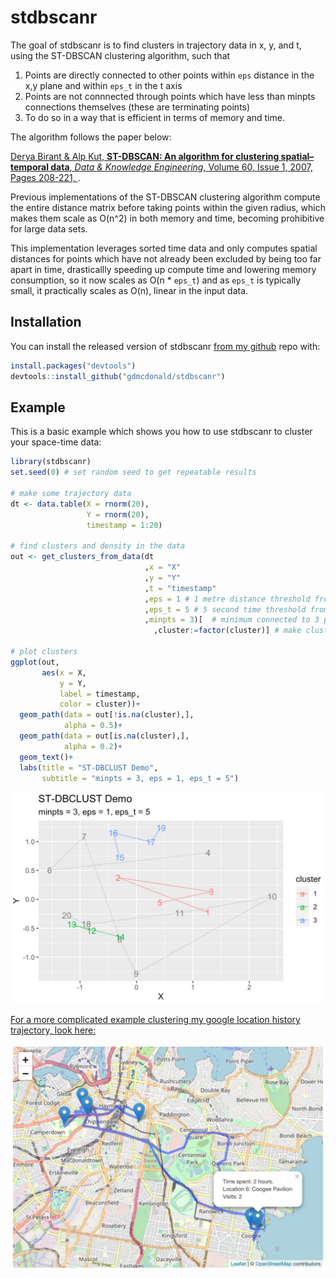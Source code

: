
# stdbscanr

<!-- badges: start -->
<!-- badges: end -->

The goal of stdbscanr is to find clusters in trajectory data in x, y, and t, using the ST-DBSCAN clustering algorithm, such that
1. Points are directly connected to other points within `eps` distance in the x,y plane and within `eps_t` in the t axis
2. Points are not connnected through points which have less than minpts connections themselves (these are terminating points)
3. To do so in a way that is efficient in terms of memory and time.

The algorithm follows the paper below:

[Derya Birant & Alp Kut, **ST-DBSCAN: An algorithm for clustering spatial–temporal data**, *Data & Knowledge Engineering*, Volume 60, Issue 1, 2007, Pages 208-221, ](https://doi.org/10.1016/j.datak.2006.01.013).

Previous implementations of the ST-DBSCAN clustering algorithm compute the entire distance matrix before taking points within the given radius, which makes them scale as O(n^2)​ in both memory and time, becoming prohibitive for large data sets.

This implementation leverages sorted time data and only computes spatial distances for points which have not already been excluded by being too far apart in time, drasticallly speeding up compute time and lowering memory consumption, so it now scales as O(n * `eps_t`) and as `eps_t` is typically small, it practically scales as O(n), linear in the input data.


## Installation

You can install the released version of stdbscanr [from my github](https://github.com/gdmcdonald/stdbscanr) repo with:

``` r
install.packages("devtools")
devtools::install_github("gdmcdonald/stdbscanr")
```

## Example

This is a basic example which shows you how to use stdbscanr to cluster your space-time data:

``` r
library(stdbscanr)
set.seed(0) # set random seed to get repeatable results

# make some trajectory data
dt <- data.table(X = rnorm(20),
                 Y = rnorm(20),
                 timestamp = 1:20)

# find clusters and density in the data
out <- get_clusters_from_data(dt
                              ,x = "X"
                              ,y = "Y"
                              ,t = "timestamp"
                              ,eps = 1 # 1 metre distance threshold from other point
                              ,eps_t = 5 # 5 second time threshold from other point
                              ,minpts = 3)[  # minimum connected to 3 points to continue growing a cluster
                                ,cluster:=factor(cluster)] # make clusters a factor 

# plot clusters
ggplot(out, 
       aes(x = X, 
           y = Y, 
           label = timestamp, 
           color = cluster))+
  geom_path(data = out[!is.na(cluster),],
            alpha = 0.5)+
  geom_path(data = out[is.na(cluster),],
            alpha = 0.2)+
  geom_text()+
  labs(title = "ST-DBCLUST Demo",
       subtitle = "minpts = 3, eps = 1, eps_t = 5")
```

![Output plot of the example code above](img/simple_example.jpg)


[For a more complicated example clustering my google location history trajectory, look here:](https://gdmcdonald.github.io/stdbscanr/google_location_example.html)

![Leaflet map of clustering google location history](img/location_history.jpg)

